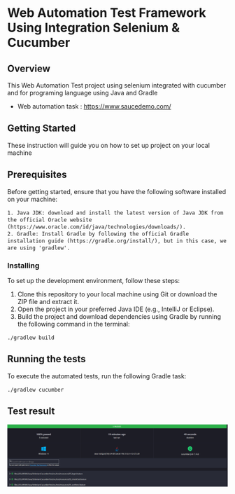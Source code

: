 # Web Automation Test Framework Using Integration Selenium & Cucumber

## Overview
This Web Automation Test project using selenium integrated with cucumber and for programing language using Java and Gradle
- Web automation task : https://www.saucedemo.com/

## Getting Started
These instruction will guide you on how to set up project on your local machine

## Prerequisites
Before getting started, ensure that you have the following software installed on your machine:

```
1. Java JDK: download and install the latest version of Java JDK from the official Oracle website (https://www.oracle.com/id/java/technologies/downloads/).
2. Gradle: Install Gradle by following the official Gradle installation guide (https://gradle.org/install/), but in this case, we are using 'gradlew'.

```

### Installing

To set up the development environment, follow these steps:

1. Clone this repository to your local machine using Git or download the ZIP file and extract it.
2. Open the project in your preferred Java IDE (e.g., IntelliJ or Eclipse).
3. Build the project and download dependencies using Gradle by running the following command in the terminal:

```
./gradlew build

```

## Running the tests

To execute the automated tests, run the following Gradle task:

```
./gradlew cucumber

```

## Test result
![img.png](img.png)